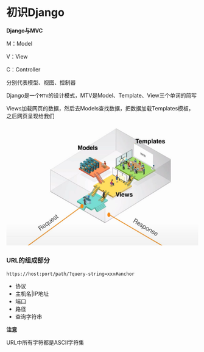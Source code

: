 # 初识Django

**Django与MVC**

M：Model

V：View

C：Controller

分别代表模型、视图、控制器

Django是一个`MTV`的设计模式，MTV是Model、Template、View三个单词的简写

Views加载网页的数据，然后去Models查找数据，把数据加载Templates模板，之后网页呈现给我们

![](image/1555397291202.png)


### URL的组成部分

```
https://host:port/path/?query-string=xxx#anchor
```

- 协议
- 主机名|IP地址
- 端口
- 路径
- 查询字符串

**注意**

URL中所有字符都是ASCII字符集